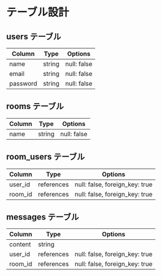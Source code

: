 # テーブル設計

## users テーブル  

| Column   | Type   | Options     |  
| -------- | ------ | ----------- |            
| name     | string | null: false |    
| email    | string | null: false |               
| password | string | null: false |        
                              
## rooms テーブル                                 
          
| Column | Type   | Options     |                          
| ------ | ------ | ----------- |                   
| name  | string | null: false |                
    
## room_users テーブル        
  
| Column  | Type    | Options                        |  
| ------- | ------- | ------------------------------ |
| user_id | references | null: false, foreign_key: true |
| room_id | references | null: false, foreign_key: true |

## messages テーブル

| Column  | Type    | Options                        |
| ------- | ------- | ------------------------------ |
| content    | string  |
| user_id | references | null: false, foreign_key: true |  
| room_id | references | null: false, foreign_key: true |

